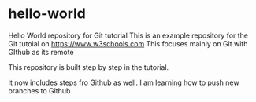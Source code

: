 # hello-world
Hello World repository for Git tutorial
This is an example repository for the Git tutoial on https://www.w3schools.com
This focuses mainly on Git with GIthub as its remote

This repository is built step by step in the tutorial.

It now includes steps fro Github as well.
I am learning how to push new branches to Github
